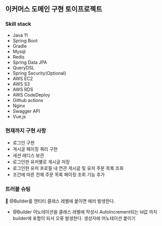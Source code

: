 ## 이커머스 도메인 구현 토이프로젝트 

### Skill stack 

- Java 11
- Spring Boot
- Gradle
- Mysql
- Redis
- Spring Data JPA 
- QueryDSL
- Spring Security(Optional)
- AWS EC2
- AWS S3
- AWS RDS
- AWS CodeDeploy
- Github actions
- Nginx
- Swagger API 
- Vue.js

### 현재까지 구현 사항 

- 로그인 구현 
- 게시글 페이징 쿼리 구현 
- 세션 레디스 보관 
- 로그인한 유저별로 게시글 저장 
- 로그인한 유저 프로필 내 연관 게시글 및 유저 주문 목록 조회
- 조건에 따른 전체 주문 목록 페이징 조회 기능 추가 

### 트러블 슈팅

📌 @Builder를 엔티티 클래스 레벨에 붙이면 에러 발생한다. 
- @Builder 어노테이션을 클래스 레벨에 작성시 AutoIncrement되는 Id값 까지 builder에 포함이 되서 오류 발생한다. 생성자에 어노테이션 붙이기 
